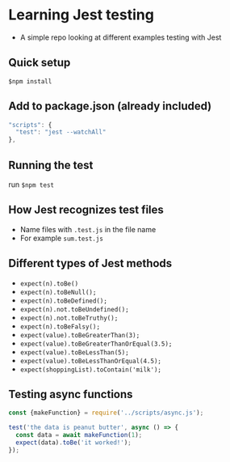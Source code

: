 # Learning Jest testing
- A simple repo looking at different examples testing with Jest

## Quick setup
`$npm install`

## Add to package.json (already included)
```javascript
"scripts": {
  "test": "jest --watchAll"
},
```

## Running the test
run `$npm test`

## How Jest recognizes test files
- Name files with `.test.js` in the file name
- For example `sum.test.js`

## Different types of Jest methods
- `expect(n).toBe()`
- `expect(n).toBeNull();`
- `expect(n).toBeDefined();`
- `expect(n).not.toBeUndefined();`
- `expect(n).not.toBeTruthy();`
- `expect(n).toBeFalsy();`
- `expect(value).toBeGreaterThan(3);`
- `expect(value).toBeGreaterThanOrEqual(3.5);`
- `expect(value).toBeLessThan(5);`
- `expect(value).toBeLessThanOrEqual(4.5);`
- `expect(shoppingList).toContain('milk');`

## Testing async functions
```javascript
const {makeFunction} = require('../scripts/async.js');

test('the data is peanut butter', async () => {
  const data = await makeFunction(1);
  expect(data).toBe('it worked!');
});
```